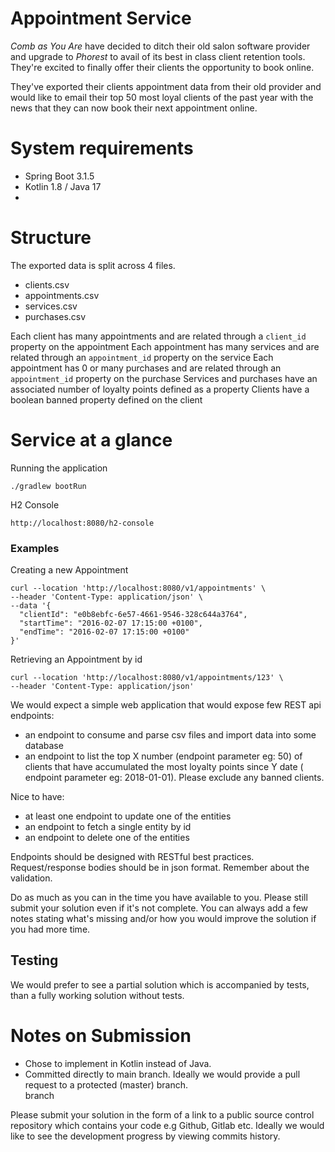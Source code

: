 # Appointment Service

*Comb as You Are* have decided to ditch their old salon software provider
and upgrade to *Phorest* to avail of its best in class client retention tools.
They're excited to finally offer their clients the opportunity to book online.

They've exported their clients appointment data from their old provider and
would like to email their top 50 most loyal clients of the past year with the news
that they can now book their next appointment online.

# System requirements

* Spring Boot 3.1.5
* Kotlin 1.8 / Java 17
*

# Structure

The exported data is split across 4 files.

* clients.csv
* appointments.csv
* services.csv
* purchases.csv

Each client has many appointments and are related through a `client_id` property on the appointment
Each appointment has many services and are related through an `appointment_id` property on the service
Each appointment has 0 or many purchases and are related through an `appointment_id` property on the purchase
Services and purchases have an associated number of loyalty points defined as a property
Clients have a boolean banned property defined on the client

# Service at a glance

Running the application

```
./gradlew bootRun
```

H2 Console

```
http://localhost:8080/h2-console
```

### Examples

Creating a new Appointment

```
curl --location 'http://localhost:8080/v1/appointments' \
--header 'Content-Type: application/json' \
--data '{
  "clientId": "e0b8ebfc-6e57-4661-9546-328c644a3764",
  "startTime": "2016-02-07 17:15:00 +0100",
  "endTime": "2016-02-07 17:15:00 +0100"
}'
```

Retrieving an Appointment by id

```
curl --location 'http://localhost:8080/v1/appointments/123' \
--header 'Content-Type: application/json'
```

We would expect a simple web application that would expose few REST api endpoints:

* an endpoint to consume and parse csv files and import data into some database
* an endpoint to list the top X number (endpoint parameter eg: 50) of clients that have accumulated the most loyalty points since Y date (
  endpoint parameter eg: 2018-01-01). Please exclude any banned clients.

Nice to have:

* at least one endpoint to update one of the entities
* an endpoint to fetch a single entity by id
* an endpoint to delete one of the entities

Endpoints should be designed with RESTful best practices. Request/response bodies should be in json format. Remember about the validation.

Do as much as you can in the time you have available to you. Please still submit your solution even if it's not complete. You can always add
a few notes stating what's missing and/or how you would improve the solution if you had more time.

## Testing

We would prefer to see a partial solution which is accompanied by tests, than a fully working solution without tests.

# Notes on Submission

* Chose to implement in Kotlin instead of Java.
* Committed directly to main branch. Ideally we would provide a pull request to a protected (master) branch.  
  branch

Please submit your solution in the form of a link to a public source control repository which contains your code e.g Github, Gitlab etc.
Ideally we would like to see the development progress by viewing commits history.